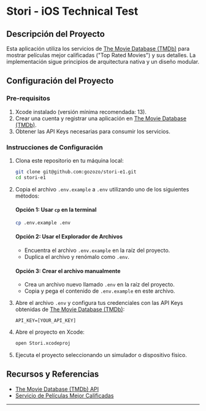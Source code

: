 
# Stori - iOS Technical Test

## Descripción del Proyecto

Esta aplicación utiliza los servicios de [The Movie Database (TMDb)](https://www.themoviedb.org/) para mostrar películas mejor calificadas ("Top Rated Movies") y sus detalles. La implementación sigue principios de arquitectura nativa y un diseño modular.

## Configuración del Proyecto

### Pre-requisitos

1. Xcode instalado (versión mínima recomendada: 13).
2. Crear una cuenta y registrar una aplicación en [The Movie Database (TMDb)](https://www.themoviedb.org/).
3. Obtener las API Keys necesarias para consumir los servicios.

### Instrucciones de Configuración

1. Clona este repositorio en tu máquina local:
   ```bash
   git clone git@github.com:gozozo/stori-e1.git
   cd stori-e1
   ```

2. Copia el archivo `.env.example` a `.env` utilizando uno de los siguientes métodos:

   #### Opción 1: Usar `cp` en la terminal
   ```bash
   cp .env.example .env
   ```

   #### Opción 2: Usar el Explorador de Archivos
   - Encuentra el archivo `.env.example` en la raíz del proyecto.
   - Duplica el archivo y renómalo como `.env`.

   #### Opción 3: Crear el archivo manualmente
   - Crea un archivo nuevo llamado `.env` en la raíz del proyecto.
   - Copia y pega el contenido de `.env.example` en este archivo.

3. Abre el archivo `.env` y configura tus credenciales con las API Keys obtenidas de [The Movie Database (TMDb)](https://www.themoviedb.org/):
   ```
   API_KEY=[YOUR_API_KEY]
   ```

4. Abre el proyecto en Xcode:
   ```bash
   open Stori.xcodeproj
   ```

5. Ejecuta el proyecto seleccionando un simulador o dispositivo físico.

## Recursos y Referencias

- [The Movie Database (TMDb) API](https://developer.themoviedb.org/reference/intro/getting-started)
- [Servicio de Películas Mejor Calificadas](https://developer.themoviedb.org/reference/movie-top-rated-list)

---
